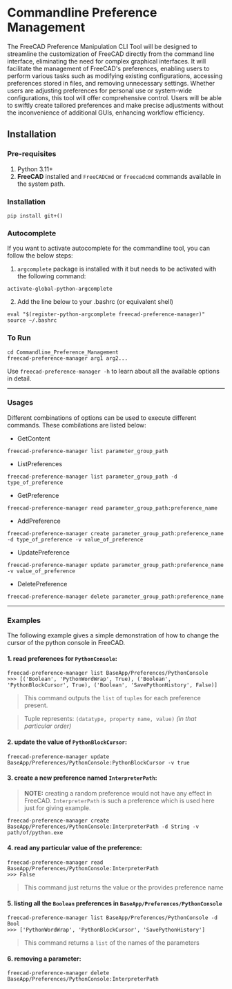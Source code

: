 # Commandline Preference Management
The FreeCAD Preference Manipulation CLI Tool will be designed to streamline the customization of FreeCAD directly from the command line interface, eliminating the need for complex graphical interfaces. It will facilitate the management of FreeCAD's preferences, enabling users to perform various tasks such as modifying existing configurations, accessing preferences stored in files, and removing unnecessary settings. Whether users are adjusting preferences for personal use or system-wide configurations, this tool will offer comprehensive control. Users will be able to swiftly create tailored preferences and make precise adjustments without the inconvenience of additional GUIs, enhancing workflow efficiency.

## Installation

### Pre-requisites
1. Python 3.11+
1. **FreeCAD** installed and `FreeCADCmd` or `freecadcmd` commands available in the system path.

### Installation
```shell
pip install git+()
```

### Autocomplete
If you want to activate autocomplete for the commandline tool, you can follow the below steps:
1. `argcomplete` package is installed with it but needs to be activated with the following command:
```shell
activate-global-python-argcomplete
```
2. Add the line below to your .bashrc (or equivalent shell)
```shell
eval "$(register-python-argcomplete freecad-preference-manager)"
source ~/.bashrc
```

### To Run
```shell
cd Commandline_Preference_Management
freecad-preference-manager arg1 arg2...
```

Use `freecad-preference-manager -h` to learn about all the available options in detail.

---

### Usages

Different combinations of options can be used to execute different commands. These combilations are listed below:
- GetContent
```shell
freecad-preference-manager list parameter_group_path
```
- ListPreferences
```shell
freecad-preference-manager list parameter_group_path -d type_of_preference
```

- GetPreference
```shell
freecad-preference-manager read parameter_group_path:preference_name
```
- AddPreference
```shell
freecad-preference-manager create parameter_group_path:preference_name -d type_of_preference -v value_of_preference
```
- UpdatePreference
```shell
freecad-preference-manager update parameter_group_path:preference_name -v value_of_preference
```
- DeletePreference
```shell
freecad-preference-manager delete parameter_group_path:preference_name
```

---


### Examples
The following example gives a simple demonstration of how to change the cursor of the python console in FreeCAD.

#### 1. read preferences for `PythonConsole`:
```shell
freecad-preference-manager list BaseApp/Preferences/PythonConsole
>>> [('Boolean', 'PythonWordWrap', True), ('Boolean', 'PythonBlockCursor', True), ('Boolean', 'SavePythonHistory', False)]
```
> This command outputs the `list` of `tuples` for each preference present.

> Tuple represents: `(datatype, property name, value)` _(in that particular order)_


#### 2. update the value of `PythonBlockCursor`:
```shell
freecad-preference-manager update BaseApp/Preferences/PythonConsole:PythonBlockCursor -v true
```

#### 3. create a new preference named `InterpreterPath`:
> **NOTE:** creating a random preference would not have any effect in FreeCAD. `InterpreterPath` is such a preference which is used here just for giving example.
```shell
freecad-preference-manager create BaseApp/Preferences/PythonConsole:InterpreterPath -d String -v path/of/python.exe
```

#### 4. read any particular value of the preference:
```shell
freecad-preference-manager read BaseApp/Preferences/PythonConsole:InterpreterPath
>>> False
```
> This command just returns the value or the provides preference name

#### 5. listing all the `Boolean` preferences in `BaseApp/Preferences/PythonConsole`
```shell
freecad-preference-manager list BaseApp/Preferences/PythonConsole -d Bool
>>> ['PythonWordWrap', 'PythonBlockCursor', 'SavePythonHistory']
```
> This command returns a `list` of the names of the parameters

#### 6. removing a parameter:
```shell
freecad-preference-manager delete BaseApp/Preferences/PythonConsole:InterpreterPath
```
